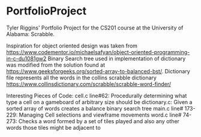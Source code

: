 # PortfolioProject
Tyler Riggins' Portfolio Project for the CS201 course at the University of Alabama: Scrabble.

Inspiration for object oriented design was taken from https://www.codementor.io/michaelsafyan/object-oriented-programming-in-c-du1081gw2
Binary Search tree used in implementation of dictionary was modified from the solution found at https://www.geeksforgeeks.org/sorted-array-to-balanced-bst/.
Dictionary file represents all the words in the collins scrabble dictionary https://www.collinsdictionary.com/scrabble/scrabble-word-finder/

Interesting Pieces of Code:
cell.c line#62: Procedurally determining what type a cell on a gameboard of arbitrary size should be
dictionary.c: Given a sorted array of words creates a balance binary search tree
main.c line# 173-229: Managing Cell selections and viewframe movements
word.c line# 74-273: Checks a word formed by a set of tiles played and also any other words those tiles might be adjacent to

